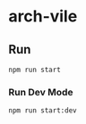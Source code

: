 # arch-vile

## Run

```shell script
npm run start
```

### Run Dev Mode

```shell script
npm run start:dev
```
